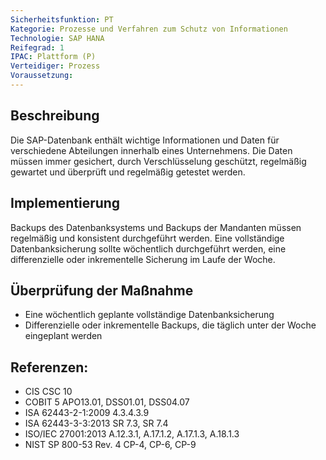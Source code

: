```yaml
---
Sicherheitsfunktion: PT
Kategorie: Prozesse und Verfahren zum Schutz von Informationen
Technologie: SAP HANA
Reifegrad: 1
IPAC: Plattform (P)
Verteidiger: Prozess
Voraussetzung:
---
```


## Beschreibung

Die SAP-Datenbank enthält wichtige Informationen und Daten für verschiedene Abteilungen innerhalb eines Unternehmens. Die Daten müssen immer gesichert, durch Verschlüsselung geschützt, regelmäßig gewartet und überprüft und regelmäßig getestet werden.   

## Implementierung

Backups des Datenbanksystems und Backups der Mandanten müssen regelmäßig und konsistent durchgeführt werden. Eine vollständige Datenbanksicherung sollte wöchentlich durchgeführt werden, eine differenzielle oder inkrementelle Sicherung im Laufe der Woche.

## Überprüfung der Maßnahme

- Eine wöchentlich geplante vollständige Datenbanksicherung
- Differenzielle oder inkrementelle Backups, die täglich unter der Woche eingeplant werden

## Referenzen:
- CIS CSC 10
- COBIT 5 APO13.01, DSS01.01, DSS04.07
- ISA 62443-2-1:2009 4.3.4.3.9
- ISA 62443-3-3:2013 SR 7.3, SR 7.4
- ISO/IEC 27001:2013 A.12.3.1, A.17.1.2, A.17.1.3, A.18.1.3
- NIST SP 800-53 Rev. 4 CP-4, CP-6, CP-9
